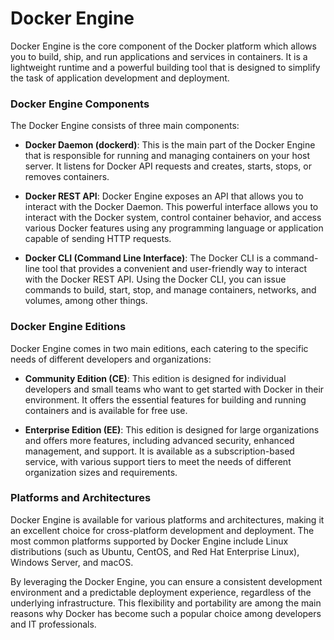 # Docker Engine

Docker Engine is the core component of the Docker platform which allows you to build, ship, and run applications and services in containers. It is a lightweight runtime and a powerful building tool that is designed to simplify the task of application development and deployment.

### Docker Engine Components

The Docker Engine consists of three main components:

- **Docker Daemon (dockerd)**: This is the main part of the Docker Engine that is responsible for running and managing containers on your host server. It listens for Docker API requests and creates, starts, stops, or removes containers.

- **Docker REST API**: Docker Engine exposes an API that allows you to interact with the Docker Daemon. This powerful interface allows you to interact with the Docker system, control container behavior, and access various Docker features using any programming language or application capable of sending HTTP requests.

- **Docker CLI (Command Line Interface)**: The Docker CLI is a command-line tool that provides a convenient and user-friendly way to interact with the Docker REST API. Using the Docker CLI, you can issue commands to build, start, stop, and manage containers, networks, and volumes, among other things.

### Docker Engine Editions

Docker Engine comes in two main editions, each catering to the specific needs of different developers and organizations:

- **Community Edition (CE)**: This edition is designed for individual developers and small teams who want to get started with Docker in their environment. It offers the essential features for building and running containers and is available for free use.

- **Enterprise Edition (EE)**: This edition is designed for large organizations and offers more features, including advanced security, enhanced management, and support. It is available as a subscription-based service, with various support tiers to meet the needs of different organization sizes and requirements.

### Platforms and Architectures

Docker Engine is available for various platforms and architectures, making it an excellent choice for cross-platform development and deployment. The most common platforms supported by Docker Engine include Linux distributions (such as Ubuntu, CentOS, and Red Hat Enterprise Linux), Windows Server, and macOS.

By leveraging the Docker Engine, you can ensure a consistent development environment and a predictable deployment experience, regardless of the underlying infrastructure. This flexibility and portability are among the main reasons why Docker has become such a popular choice among developers and IT professionals.